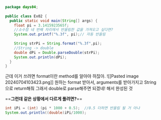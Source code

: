 ```java
package days04;  
  
public class Ex02 {  
  public static void main(String[] args) {  
    float pi = 3.1415923565f;  
    //소수점 네 번째 자리에서 반올림한 값을 가져오고 싶다면?  
    System.out.printf("%.3f", pi);// 자동 반올림  
  
    String strPi = String.format("%.3f",pi);  
    //String -> double  
    double dPi = Double.parseDouble(strPi);  
    System.out.println(dPi);  
  }  
}
```
근데 이거 쓰려면 format이란 method를 알아야 하잖아.
![[Pasted image 20240704103423.png]]
원하는 format 받아서, arguments를 받아가지고 String으로 return해줘
그래서 double로 parse해주면 되겠네! 해서 완성된 것

==**그런데 같은 상황에서 다르게 풀려면?**==
``` java
int iPi = (int) (pi * 1000 + 0.5);  //0.5 더하면 반올림 될 거 아냐
System.out.println((double)iPi/1000);
```
